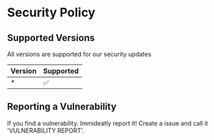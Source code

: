 # Security Policy

## Supported Versions
All versions are supported for our security updates

| Version | Supported          |
| ------- | ------------------ |
|    *    | :white_check_mark: |

## Reporting a Vulnerability

If you find a vulnerability. Immideatly report it! Create a issue and call it 'VULNERABILITY REPORT'.
